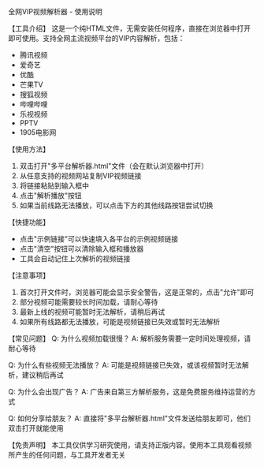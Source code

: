 全网VIP视频解析器 - 使用说明

【工具介绍】
这是一个纯HTML文件，无需安装任何程序，直接在浏览器中打开即可使用。支持全网主流视频平台的VIP内容解析，包括：
- 腾讯视频
- 爱奇艺
- 优酷
- 芒果TV
- 搜狐视频
- 哔哩哔哩
- 乐视视频
- PPTV
- 1905电影网

【使用方法】
1. 双击打开"多平台解析器.html"文件（会在默认浏览器中打开）
2. 从任意支持的视频网站复制VIP视频链接
3. 将链接粘贴到输入框中
4. 点击"解析播放"按钮
5. 如果当前线路无法播放，可以点击下方的其他线路按钮尝试切换

【快捷功能】
- 点击"示例链接"可以快速填入各平台的示例视频链接
- 点击"清空"按钮可以清除输入框和播放器
- 工具会自动记住上次解析的视频链接

【注意事项】
1. 首次打开文件时，浏览器可能会显示安全警告，这是正常的，点击"允许"即可
2. 部分视频可能需要较长时间加载，请耐心等待
3. 最新上线的视频可能暂时无法解析，请稍后再试
4. 如果所有线路都无法播放，可能是视频链接已失效或暂时无法解析

【常见问题】
Q: 为什么视频加载很慢？
A: 解析服务需要一定时间处理视频，请耐心等待

Q: 为什么有些视频无法播放？
A: 可能是视频链接已失效，或该视频暂时无法解析，建议稍后再试

Q: 为什么会出现广告？
A: 广告来自第三方解析服务，这是免费服务维持运营的方式

Q: 如何分享给朋友？
A: 直接将"多平台解析器.html"文件发送给朋友即可，他们双击打开就能使用

【免责声明】
本工具仅供学习研究使用，请支持正版内容。使用本工具观看视频所产生的任何问题，与工具开发者无关 
